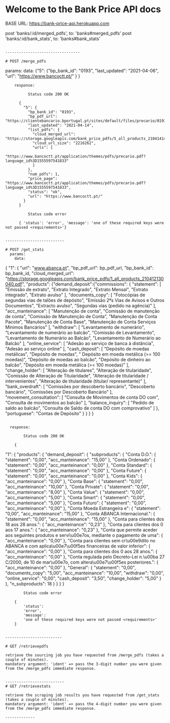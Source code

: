 # Welcome to the Bank Price API docs

BASE URL: https://bank-price-api.herokuapp.com

post 'banks/:id/merged_pdfs', to: 'banks#merged_pdfs'
post 'banks/:id/bank_stats', to:  'banks#bank_stats'
```

---------------------------------

# POST /merge_pdfs
```
  params:
    data:
          {"5": {"bp_bank_id": "0193",
                "last_updated": "2021-04-06",
                "url": "https://www.bancoctt.pt/"
                }
                }
```
    response:

          Status code 200 OK
```
          {
            "5": {
              "bp_bank_id": "0193",
              "bp_pdf_url": "https://clientebancario.bportugal.pt/sites/default/files/precario/0193_/0193_PRE.pdf",
              "last_updated": "2021-04-14",
              "list_pdfs": {
                "cloud_merged_url": "https://storage.googleapis.com/bank_price_pdfs/5_all_products_210414140412.pdf",
                "cloud_url_size": "2216262",
                "urls": [
                  "https://www.bancoctt.pt/application/themes/pdfs/precario.pdf?language_id%3D1555597541833"
                ]
              },
              "num_pdfs": 1,
              "price_page": "https://www.bancoctt.pt/application/themes/pdfs/precario.pdf?language_id%3D1555597541833",
              "status": "ok",
              "url": "https://www.bancoctt.pt/"
            }
          }

```
          Status code error
```
          { 'status': 'error', 'message': 'one of these required keys were not passed <requirements>'}
```

--------------------------

# POST /get_stats
  params:
    data:
```
{
    "1": {
        "url": "www.abanca.pt",
        "bp_pdf_url": bp_pdf_url,
        "bp_bank_id": bp_bank_id,
        "cloud_merged_url": "https://storage.googleapis.com/bank_price_pdfs/1_all_products_210412130040.pdf",
        "products": {"demand_deposit":{"commissions":
                {
                    "statement": [
                    "Emissão de extrato",
                    "Extrato Integrado",
                    "Extrato Mensal",
                    "Extrato integrado",
                    "Extrato avulso"
                ],
                "documents_copy": [
                    "Fotocópias de segundas vias de talões de depósito",
                    "Emissão 2ªs Vias de Avisos e Outros Documentos",
                    "Extracto avulso",
                    "Segundas vias (pedido na agência)"
                ],
                "acc_manteinance": [
                    "Manutenção de conta",
                    "Comissão de manutenção de conta",
                    "Comissão de Manutenção de Conta",
                    "Manutenção de Conta Pacote",
                    "Manutenção de Conta Base",
                    "Manutenção de Conta Serviços Mínimos Bancários"
                ],
                "withdraw": [
                    "Levantamento de numerário",
                    "Levantamento de numerário ao balcão",
                    "Comissão de Levantamento",
                    "Levantamento de Numerário ao Balcão",
                    "Levantamento de Numerário ao Balcão"
                ],
                "online_service": [
                    "Adesão ao serviço de banca à distância",
                    "Adesão ao serviço online"
                ],
                "cash_deposit": [
                    "Depósito de moedas metálicas",
                    "Depósito de moedas",
                    " Depósito em moeda metálica (>= 100 moedas)",
                    "Depósito de moedas ao balcão",
                    "Depósito de dinheiro ao balcão",
                    "Depósito em moeda metálica (>= 100 moedas)"
                ],
                "change_holder": [
                    "Alteração de titulares",
                    "Alteração de titularidade",
                    "Comissão de Alteração de Titularidade",
                    "Alteração de titularidade / intervenientes",
                    "Alteração de titularidade (titular/ representante)"
                ],
                "bank_overdraft": [
                    "Comissões por descoberto bancário",
                    "Descoberto bancário",
                    "Comissões por Descoberto Bancário"
                ],
                "movement_consultation": [
                    "Consulta de Movimentos de conta DO com",
                    "Consulta de movimentos ao balcão"
                ],
                "balance_inquiry": [
                    "Pedido de saldo ao balcão",
                    "Consulta de Saldo de conta DO com comprovativo"
                ]
                },
                "portuguese": "Contas de Depósito"
            }
        }
    }
}
```

  response:

        Status code 200 OK
```
        {
  "1": {
    "products": {
      "demand_deposit": {
        "subproducts": {
          "Conta D.O.": {
            "statement": "0,00",
            "acc_manteinance": "15,00"
          },
          "Conta Ordenado": {
            "statement": "0,00",
            "acc_manteinance": "0,00"
          },
          "Conta Standard": {
            "statement": "0,00",
            "acc_manteinance": "0,00"
          },
          "Conta Future": {
            "statement": "0,00",
            "acc_manteinance": "0,00"
          },
          "Conta Kids": {
            "acc_manteinance": "0,00"
          },
          "Conta Base": {
            "statement": "0,00",
            "acc_manteinance": "10,00"
          },
          "Conta Private": {
            "statement": "0,00",
            "acc_manteinance": "8,00"
          },
          "Conta Value": {
            "statement": "0,00",
            "acc_manteinance": "5,00"
          },
          "Conta Smart": {
            "statement": "0,00",
            "acc_manteinance": "5,00"
          },
          "Conta Futuro": {
            "statement": "0,00",
            "acc_manteinance": "0,00"
          },
          "Conta Moeda Estrangeira e": {
            "statement": "0,00",
            "acc_manteinance": "15,00"
          },
          "Conta ABANCA Internacional.": {
            "statement": "0,00",
            "acc_manteinance": "15,00"
          },
          "Conta para clientes dos 18 aos 28 anos.": {
            "acc_manteinance": "0,23"
          },
          "Conta para clientes dos 0 aos 17 anos.": {
            "acc_manteinance": "0,23"
          },
          "Conta que permite aceder aos seguintes produtos e servi\u00e7os, mediante o pagamento de uma": {
            "acc_manteinance": "0,00"
          },
          "Conta para clientes sem cr\u00e9dito no ABANCA e com aplica\u00e7\u00f5es financeiras de valor inferior": {
            "acc_manteinance": "0,00"
          },
          "Conta para clientes dos 0 aos 28 anos.": {
            "acc_manteinance": "0,00"
          },
          "Conta regulada pelo Decreto-Lei n.\u00ba 27 C/2000, de 10 de mar\u00e7o, com altera\u00e7\u00f5es posteriores.": {
            "acc_manteinance": "0,00"
          },
          "General": {
            "statement": "0,00",
            "documents_copy": "5,00",
            "acc_manteinance": "10,00",
            "withdraw": "0,00",
            "online_service": "0,00",
            "cash_deposit": "3,50",
            "change_holder": "5,00"
          }
        },
        "n_subproducts": 18
      }
    }
  }
}
```
        Status code error
```
        {
            'status':
            'error',
            'message':
            'one of these required keys were not passed <requirements>'
        }
```

-------------------------

# GET /retrievepdfs

retrieve the sourcing job you have requested from /merge_pdfs (takes a couple of minutes).
mandatory argument: 'ident' => pass the 3-digit number you were given from the /merge_pdfs immediate response.


--------------------------
# GET /retrievestats

retrieve the scraping job results you have requested from /get_stats (takes a couple of minutes).
mandatory argument: 'ident' => pass the 4-digit number you were given from the /merge_pdfs immediate response.

-------------
